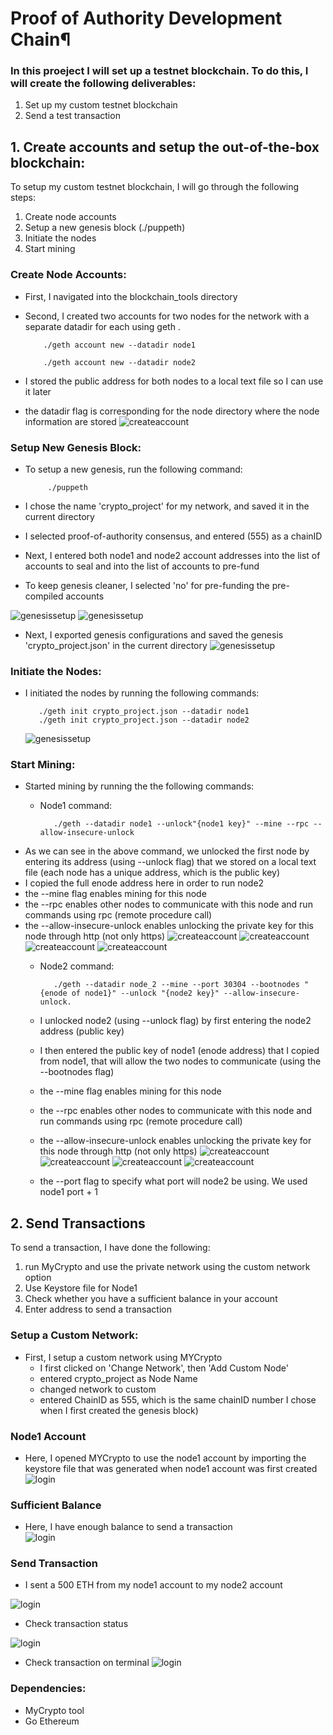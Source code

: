 # Proof of Authority Development Chain¶

### In this proeject I will set up a testnet blockchain. To do this, I will create the following deliverables:
1.  Set up my custom testnet blockchain
2.  Send a test transaction 

## 1. Create accounts and setup the out-of-the-box blockchain:
To setup my custom testnet blockchain, I will go through the following steps:

 1.  Create node accounts
 2. Setup a new genesis block (./puppeth)
 3.  Initiate the nodes
 4.  Start mining
### Create Node Accounts:
- First, I navigated into the blockchain_tools directory
- Second, I created two accounts for two nodes for the network with a separate datadir for each using geth .

          ./geth account new --datadir node1

          ./geth account new --datadir node2
- I stored the public address for both nodes to a local text file so I can use it later
- the datadir flag is corresponding for the node directory where the node information are stored
![createaccount](screenshots/create_account_1.png)
### Setup New Genesis Block:
- To setup a new genesis, run the following command:  

           ./puppeth
- I chose the name 'crypto_project' for my network, and saved it in the current directory
- I selected proof-of-authority consensus, and entered (555) as a chainID 
- Next, I entered both node1 and node2 account addresses into the list of accounts to seal and into the list of accounts to pre-fund
- To keep genesis cleaner, I selected 'no' for pre-funding the pre-compiled accounts

![genesissetup](screenshots/1_genesis_setup.png)
![genesissetup](screenshots/2_setup_genesis_block.png)
- Next, I exported genesis configurations and saved the genesis 'crypto_project.json' in the current directory
    ![genesissetup](screenshots/3_setup_genesis_block.png)
### Initiate the Nodes:
- I initiated the nodes by running the following commands:

    
         ./geth init crypto_project.json --datadir node1
         ./geth init crypto_project.json --datadir node2
    ![genesissetup](screenshots/4_setup_genesis_block.png)
### Start Mining:
- Started mining by running the the following commands:
    - Node1 command:


             ./geth --datadir node1 --unlock"{node1 key}" --mine --rpc --allow-insecure-unlock
- As we can see in the above command, we unlocked the first node by entering its address (using --unlock flag) that we stored on a local text file (each node has a unique address, which is the public key)
- I copied the full enode address here in order to run node2 
- the --mine flag enables mining for this node 
- the --rpc enables other nodes to communicate with this node and run commands using rpc (remote procedure call)
- the --allow-insecure-unlock enables unlocking the private key for this node through http (not only https)
![createaccount](screenshots/node1_1.png)
![createaccount](screenshots/node1_2.png)
![createaccount](screenshots/node1_3.png)
![createaccount](screenshots/node1_4.png)
    - Node2 command:

             ./geth --datadir node_2 --mine --port 30304 --bootnodes "{enode of node1}" --unlock "{node2 key}" --allow-insecure-unlock.
    - I unlocked  node2 (using --unlock flag) by first entering the node2 address (public key)
    - I then entered the public key of node1 (enode address) that I copied from node1, that will allow the two nodes to communicate (using the --bootnodes flag)
    - the --mine flag enables mining for this node 
    - the --rpc enables other nodes to communicate with this node and run commands using rpc (remote procedure call)
    - the --allow-insecure-unlock enables unlocking the private key for this node through http (not only https)
 ![createaccount](screenshots/node2_1.png)
 ![createaccount](screenshots/node2_2.png)
 ![createaccount](screenshots/node2_3.png)
 ![createaccount](screenshots/node2_4.png)

    - the --port flag to specify what port will node2 be using. We used node1 port + 1
## 2. Send Transactions
To send a transaction, I have done the following:

 1. run MyCrypto and use the private network using the  custom network option
 2. Use Keystore file for Node1
 3. Check whether you have a sufficient balance in your account
4. Enter address to send a transaction

### Setup a Custom Network:
- First, I setup a custom network using MYCrypto  
    - I first clicked on 'Change Network', then 'Add Custom Node'
    - entered crypto_project as Node Name
    - changed network to custom
    - entered ChainID as 555, which is the same chainID number I chose when I first created the genesis block)


### Node1 Account 
- Here, I opened MYCrypto to use the node1 account by importing the keystore file that was generated when node1 account was first created
![login](screenshots/login_.png)

### Sufficient Balance
- Here, I have enough balance to send a transaction  
![login](screenshots/account_balance.png)

### Send Transaction
- I sent a 500 ETH from my node1 account to my node2 account 

![login](screenshots/send_transaction.png)

- Check transaction status

![login](screenshots/transaction_confirmation.png)


- Check transaction on terminal
![login](screenshots/terminal_transaction.png)


### Dependencies:
- MyCrypto tool 
- Go Ethereum
